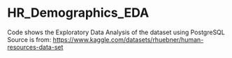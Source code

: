 # HR_Demographics_EDA
Code shows the Exploratory Data Analysis of the dataset using PostgreSQL
Source is from: https://www.kaggle.com/datasets/rhuebner/human-resources-data-set
